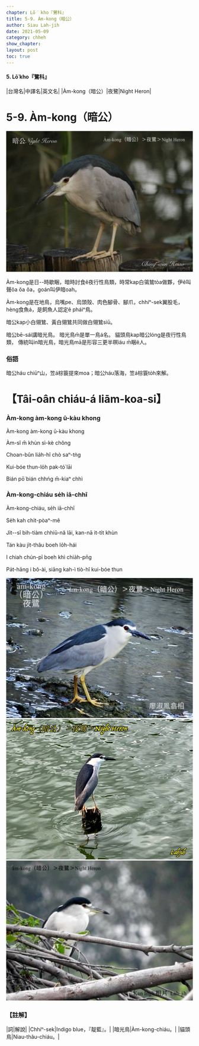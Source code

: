 ```yaml
---
chapter: Lō͘ kho『鷺科』
title: 5-9. Àm-kong（暗公）
author: Siau Lah-jih
date: 2021-05-09
category: chheh
show_chapter:
layout: post
toc: true
---
```


#### 5. Lō͘ kho『鷺科』

|台灣名|中譯名|英文名|
|Àm-kong（暗公）|夜鷺|Night Heron|

# 5-9. Àm-kong（暗公）

![](../too5/05/05-9-1.暗公.jpg)


Àm-kong是日--時歇睏，暗時討食ê夜行性鳥類，時常kap白鴒鷥tòa做夥，伊ê叫聲ŏa ŏa ŏa，goán叫伊暗oah。

Àm-kong是在地鳥，烏嘴pe、烏頭殼、肉色腳骨、腳爪，chhíⁿ-sek翼股毛，hèng食魚á，是飼魚人認定ê pháiⁿ鳥。

暗公kap小白翎鷥、黃白翎鷥共同做白翎鷥siū。

暗公bē-sái講暗光鳥。
暗光鳥m̄是單一鳥á名。
貓頭鳥kap暗公lóng是夜行性鳥類， 傳統叫in暗光鳥，暗光鳥mā是形容三更半暝iáu m̄睏ê人。

### 俗語

暗公háu chiūⁿ山，笠á棕簑提來moa；暗公háu落海，笠á棕簑to̍h來解。


# 【Tâi-oân chiáu-á liām-koa-si】

### **Àm-kong àm-kong ū-kàu khong**

Àm-kong àm-kong ū-kàu khong

Àm-sî m̄ khùn sì-kè chông

Choan-bûn lia̍h-hî chò saⁿ-tǹg

Kui-bóe thun-lo̍h pak-tó͘ lāi

Bián pō͘ bián chhńg m̄-kiaⁿ chhì


### **Àm-kong-chiáu se̍h iā-chhī**

Àm-kong-chiáu, se̍h iā-chhī 

Se̍h kah chi̍t-pòaⁿ-mê

Ji̍t--sî bih-tiàm chhiū-nâ lāi, kan-nā it-ti̍t khùn 

Tán kàu ji̍t-thâu boeh lo̍h-hái

I chiah chún-pī boeh khì chia̍h-pn̄g

Pa̍t-hāng i bô-ài, siāng kah-ì tiò-hî kui-bóe thun


![](../too5/05/05-9-2.暗公.jpg)
![](../too5/05/05-9-3.暗公.jpg)
![](../too5/05/05-9-4.暗公.jpg)

### 【註解】

|詞|解說|
|Chhíⁿ-sek|Indigo blue，『靛藍』。|
|暗光鳥|Àm-kong-chiáu。|
|貓頭鳥|Niau-thâu-chiáu。|
